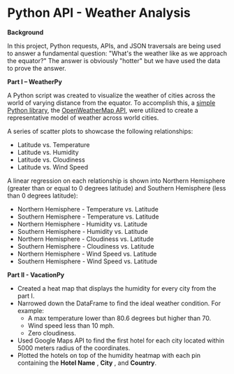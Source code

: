 # **Python API - Weather Analysis**

**Background**

In this project, Python requests, APIs, and JSON traversals are being used to answer a fundamental question: "What's the weather like as we approach the equator?" The answer is obviously "hotter" but we have used the data to prove the answer.

**Part I – WeatherPy**

A Python script was created to visualize the weather of cities across the world of varying distance from the equator. To accomplish this, a [simple Python library](https://pypi.python.org/pypi/citipy), the [OpenWeatherMap API](https://openweathermap.org/api), were utilized to create a representative model of weather across world cities.

A series of scatter plots to showcase the following relationships:

- Latitude vs. Temperature
- Latitude vs. Humidity
- Latitude vs. Cloudiness
- Latitude vs. Wind Speed

A linear regression on each relationship is shown into Northern Hemisphere (greater than or equal to 0 degrees latitude) and Southern Hemisphere (less than 0 degrees latitude):

- Northern Hemisphere - Temperature vs. Latitude
- Southern Hemisphere - Temperature vs. Latitude
- Northern Hemisphere - Humidity vs. Latitude
- Southern Hemisphere - Humidity vs. Latitude
- Northern Hemisphere - Cloudiness vs. Latitude
- Southern Hemisphere - Cloudiness vs. Latitude
- Northern Hemisphere - Wind Speed vs. Latitude
- Southern Hemisphere - Wind Speed vs. Latitude

**Part II - VacationPy**

- Created a heat map that displays the humidity for every city from the part I.
- Narrowed down the DataFrame to find the ideal weather condition. For example:
  - A max temperature lower than 80.6 degrees but higher than 70.
  - Wind speed less than 10 mph.
  - Zero cloudiness.
- Used Google Maps API to find the first hotel for each city located within 5000 meters radius of the coordinates.
- Plotted the hotels on top of the humidity heatmap with each pin containing the  **Hotel Name** ,  **City** , and  **Country**.

